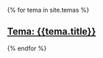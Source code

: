 {% for tema in site.temas %}

## <a href="{{site.baseurl}}{{tema.path}}">Tema: {{tema.title}}</a>

{% endfor %}

